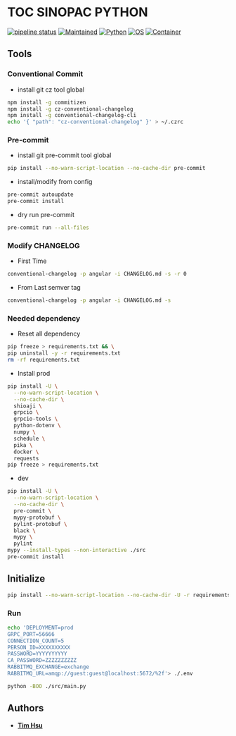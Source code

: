 # TOC SINOPAC PYTHON

[![pipeline status](https://gitlab.tocraw.com/root/toc-sinopac-python/badges/main/pipeline.svg)](https://gitlab.tocraw.com/root/toc-sinopac-python/-/commits/main)
[![Maintained](https://img.shields.io/badge/Maintained-yes-green)](https://gitlab.tocraw.com/root/toc-sinopac-python)
[![Python](https://img.shields.io/badge/Python-3.10.5-yellow?logo=python&logoColor=yellow)](https://python.org)
[![OS](https://img.shields.io/badge/OS-Linux-orange?logo=linux&logoColor=orange)](https://www.linux.org/)
[![Container](https://img.shields.io/badge/Container-Docker-blue?logo=docker&logoColor=blue)](https://www.docker.com/)

## Tools

### Conventional Commit

- install git cz tool global

```sh
npm install -g commitizen
npm install -g cz-conventional-changelog
npm install -g conventional-changelog-cli
echo '{ "path": "cz-conventional-changelog" }' > ~/.czrc
```

### Pre-commit

- install git pre-commit tool global

```sh
pip install --no-warn-script-location --no-cache-dir pre-commit
```

- install/modify from config

```sh
pre-commit autoupdate
pre-commit install
```

- dry run pre-commit

```sh
pre-commit run --all-files
```

### Modify CHANGELOG

- First Time

```sh
conventional-changelog -p angular -i CHANGELOG.md -s -r 0
```

- From Last semver tag

```sh
conventional-changelog -p angular -i CHANGELOG.md -s
```

### Needed dependency

- Reset all dependency

```sh
pip freeze > requirements.txt && \
pip uninstall -y -r requirements.txt
rm -rf requirements.txt
```

- Install prod

```sh
pip install -U \
  --no-warn-script-location \
  --no-cache-dir \
  shioaji \
  grpcio \
  grpcio-tools \
  python-dotenv \
  numpy \
  schedule \
  pika \
  docker \
  requests
pip freeze > requirements.txt
```

- dev

```sh
pip install -U \
  --no-warn-script-location \
  --no-cache-dir \
  pre-commit \
  mypy-protobuf \
  pylint-protobuf \
  black \
  mypy \
  pylint
mypy --install-types --non-interactive ./src
pre-commit install
```

## Initialize

```sh
pip install --no-warn-script-location --no-cache-dir -U -r requirements.txt
```

### Run

```sh
echo 'DEPLOYMENT=prod
GRPC_PORT=56666
CONNECTION_COUNT=5
PERSON_ID=XXXXXXXXXX
PASSWORD=YYYYYYYYYY
CA_PASSWORD=ZZZZZZZZZZ
RABBITMQ_EXCHANGE=exchange
RABBITMQ_URL=amqp://guest:guest@localhost:5672/%2f'> ./.env
```

```sh
python -BOO ./src/main.py
```

## Authors

- [__Tim Hsu__](https://gitlab.tocraw.com/root)
